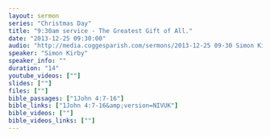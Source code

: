 ```yaml
---
layout: sermon
series: "Christmas Day"
title: "9:30am service - The Greatest Gift of All."
date: "2013-12-25 09:30:00"
audio: "http://media.coggesparish.com/sermons/2013-12-25 09-30 Simon Kirby.mp3"
speaker: "Simon Kirby"
speaker_info: ""
duration: "14"
youtube_videos: [""]
slides: [""]
files: [""]
bible_passages: ["1John 4:7-16"]
bible_links: ["1John 4:7-16&amp;version=NIVUK"]
bible_videos: [""]
bible_videos_links: [""]
---
```

